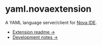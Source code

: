 # yaml.novaextension

A YAML language server/client for [Nova IDE](https://nova.app).

- [Extension readme →](/yaml.novaextension)
- [Development notes →](/DEV.md)
